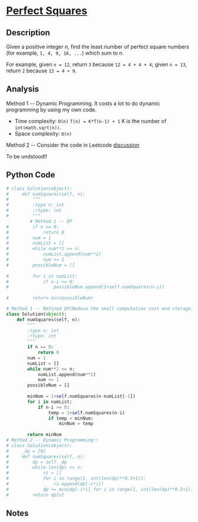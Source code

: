 # [Perfect Squares](https://leetcode.com/problems/perfect-squares/)

## Description
Given a positive integer n, find the least number of perfect square numbers (for example, `1, 4, 9, 16, ...`) which sum to n.

For example, given `n = 12`, return `3` because `12 = 4 + 4 + 4`; given `n = 13`, return `2` because `13 = 4 + 9`.
## Analysis
Method 1 -- Dynamic Programming. It costs a lot to do dynamic programming by using my own code. 

* Time complexity: `O(n)` `T(n) = K*T(n-1) + 1` K is the number of `int(math.sqrt(n))`.
* Space complexity: `O(n)`

Method 2 -- Consider the code in Leetcode [discussion](https://leetcode.com/discuss/56993/static-dp-c-12-ms-python-172-ms-ruby-384-ms)

To be undstood!!

## Python Code
~~~Python
# class Solution(object):
#     def numSquares(self, n):
#         """
#         :type n: int
#         :rtype: int
#         """
         # Method 1 -- DP
#         if n == 0:
#             return 0
#         num = 1
#         numList = []
#         while num**2 <= n:
#             numList.append(num**2)
#             num += 1
#         possibleNum = []
        
#         for i in numList:
#             if n-i >= 0:
#                 possibleNum.append(1+self.numSquares(n-i))
        
#         return min(possibleNum)

# Method 1 -- Refined DP(Reduce the small computation cost and storage)
class Solution(object):
    def numSquares(self, n):
        """
        :type n: int
        :rtype: int
        """
        if n == 0:
            return 0
        num = 1
        numList = []
        while num**2 <= n:
            numList.append(num**2)
            num += 1
        possibleNum = []
        
        minNum = 1+self.numSquares(n-numList[-1])
        for i in numList:
            if n-i >= 0:
                temp = 1+self.numSquares(n-i)
                if temp < minNum:
                    minNum = temp
        
        return minNum  
# Method 2 -- Dynamic Programming!!
# class Solution(object):
#     _dp = [0]
#     def numSquares(self, n):
#         dp = self._dp
#         while len(dp) <= n:
#             rs = []
#             for i in range(1, int(len(dp)**0.5+1)):
#                 rs.append(dp[-i*i])
#             dp += min(dp[-i*i] for i in range(1, int(len(dp)**0.5+1))) + 1,
#         return dp[n] 
~~~

## Notes
